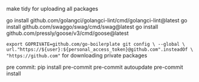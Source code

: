 make tidy for uploading all packages

go install github.com/golangci/golangci-lint/cmd/golangci-lint@latest
go install github.com/swaggo/swag/cmd/swag@latest
go install github.com/pressly/goose/v3/cmd/goose@latest

`
export GOPRIVATE=github.com/go-boilerplate
git config \
--global \
url."https://${user}:${personal_access_token}@github.com".insteadOf \
"https://github.com"
`
for downloading private packages

pre commit:
    pip install pre-commit
    pre-commit autoupdate
    pre-commit install
